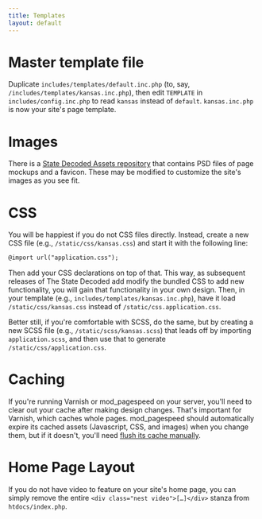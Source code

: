 ```yaml
---
title: Templates
layout: default
---
```


# Master template file
Duplicate `includes/templates/default.inc.php` (to, say, `/includes/templates/kansas.inc.php`), then edit `TEMPLATE` in `includes/config.inc.php` to read `kansas` instead of `default`. `kansas.inc.php` is now your site's page template.

# Images
There is a [State Decoded Assets repository](https://github.com/statedecoded/statedecoded-assets/) that contains PSD files of page mockups and a favicon. These may be modified to customize the site's images as you see fit.

# CSS
You will be happiest if you do not CSS files directly. Instead, create a new CSS file (e.g., `/static/css/kansas.css`) and start it with the following line:

```html
@import url("application.css");
```

Then add your CSS declarations on top of that. This way, as subsequent releases of The State Decoded add modify the bundled CSS to add new functionality, you will gain that functionality in your own design. Then, in your template (e.g., `includes/templates/kansas.inc.php`), have it load `/static/css/kansas.css` instead of `/static/css.application.css`.

Better still, if you're comfortable with SCSS, do the same, but by creating a new SCSS file (e.g., `/static/scss/kansas.scss`) that leads off by importing `application.scss`, and then use that to generate `/static/css/application.css`.

# Caching
If you're running Varnish or mod_pagespeed on your server, you'll need to clear out your cache after making design changes. That's important for Varnish, which caches whole pages. mod_pagespeed should automatically expire its cached assets (Javascript, CSS, and images) when you change them, but if it doesn't, you'll need [flush its cache manually](https://developers.google.com/speed/pagespeed/module/system#flush_cache).

# Home Page Layout
If you do not have video to feature on your site's home page, you can simply remove the entire `<div class="nest video">[…]</div>` stanza from `htdocs/index.php`.
